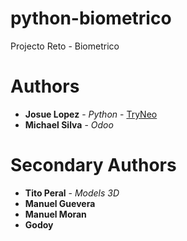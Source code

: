 # python-biometrico
Projecto Reto - Biometrico 


# Authors

* **Josue Lopez** - *Python* - [TryNeo](https://github.com/TryNeo)
* **Michael Silva** - *Odoo*

# Secondary Authors
* **Tito Peral** - *Models 3D*
* **Manuel Guevera**
* **Manuel Moran**
* **Godoy**
